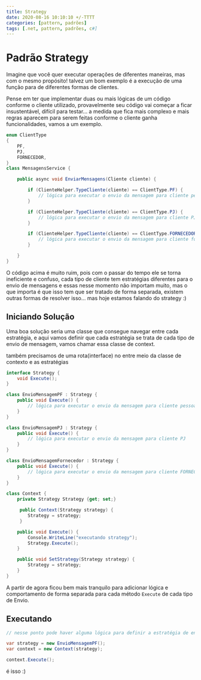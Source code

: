 ```yaml
---
title: Strategy
date: 2020-08-16 10:10:10 +/-TTTT
categories: [pattern, padrões]
tags: [.net, pattern, padrões, c#]
---
```


# Padrão Strategy

Imagine que você quer executar operações de diferentes maneiras, mas com o mesmo propósito! talvez um bom exemplo é a execução de uma função para de diferentes formas de clientes.

Pense em ter que implementar duas ou mais lógicas de um código conforme o cliente utilizado, provavelmente seu código vai começar a ficar insustentável, difícil para testar... a medida que fica mais complexo e mais regras aparecem para serem feitas conforme o cliente ganha funcionalidades, vamos a um exemplo.

```cs
enum ClientType
{
    PF,
    PJ,
    FORNECEDOR,
}
class MensagensService {

    public async void EnviarMensagens(Cliente cliente) {

        if (ClienteHelper.TypeCliente(cliente) == ClientType.PF) {
            // lógica para executar o envio da mensagem para cliente pessoa fisica
        }

        if (ClienteHelper.TypeCliente(cliente) == ClientType.PJ) {
            // lógica para executar o envio da mensagem para cliente PJ
        }

        if (ClienteHelper.TypeCliente(cliente) == ClientType.FORNECEDOR) {
            // lógica para executar o envio da mensagem para cliente fornecedor
        }

    }
}

```

O código acima é muito ruim, pois com o passar do tempo ele se torna ineficiente e confuso, cada tipo de cliente tem estratégias diferentes para o envio de mensagens e essas nesse momento não importam muito, mas o que importa é que isso tem que ser tratado de forma separada, existem outras formas de resolver isso... mas hoje estamos falando do strategy :)

## Iniciando Solução

Uma boa solução seria uma classe que consegue navegar entre cada estratégia, e aqui vamos definir que cada estratégia se trata de cada tipo de envio de mensagem, vamos chamar essa classe de context.

também precisamos de uma rota(interface) no entre meio da classe de contexto e as estratégias

```cs
interface Strategy {
    void Execute();
}

class EnvioMensagemPF : Strategy {
    public void Execute() {
        // lógica para executar o envio da mensagem para cliente pessoa fisica
    }
}

class EnvioMensagemPJ : Strategy {
    public void Execute() {
        // lógica para executar o envio da mensagem para cliente PJ
    }
}

class EnvioMensagemFornecedor : Strategy {
    public void Execute() {
        // lógica para executar o envio da mensagem para cliente FORNECEDOR
    }
}

class Context {
    private Strategy Strategy {get; set;}

     public Context(Strategy strategy) {
        Strategy = strategy;
     }

    public void Execute() {
        Console.WriteLine("executando strategy");
        Strategy.Execute();
    }

    public void SetStrategy(Strategy strategy) {
        Strategy = strategy;
    }
}

```

A partir de agora ficou bem mais tranquilo para adicionar lógica e comportamento de forma separada para cada método `Execute` de cada tipo de Envio.

## Executando

```cs
// nesse ponto pode haver alguma lógica para definir a estratégia de envio, lembrando que isso pode ocorrer em várias partes do código a depender da solução.

var strategy = new EnvioMensagemPF();
var context = new Context(strategy);

context.Execute();

```

é isso :)
